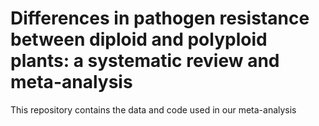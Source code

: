 # Differences in pathogen resistance between diploid and polyploid plants: a systematic review and meta-analysis
This repository contains the data and code used in our meta-analysis
